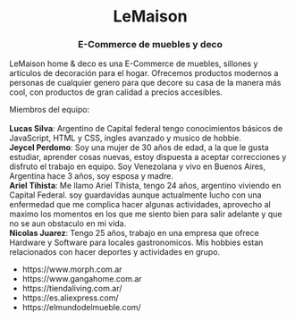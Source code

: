 <h1 align="center">LeMaison</h1>

<h3 align="center">E-Commerce de muebles y deco</h3>

<p>LeMaison home & deco es una E-Commerce de muebles, sillones y artículos de decoración para el hogar. Ofrecemos productos modernos a personas de cualquier genero para que decore su casa de la manera más cool, con productos de gran calidad a precios accesibles.</p>
<p>Miembros del equipo:<br><br>
  <b>Lucas Silva</b>: Argentino de Capital federal tengo conocimientos básicos de JavaScript, HTML y CSS, ingles avanzado y musico de hobbie.<br>
<b>Jeycel Perdomo</b>: Soy una mujer de 30 años de edad, a la que le gusta estudiar, aprender cosas nuevas, estoy dispuesta a aceptar correcciones y disfruto el trabajo en equipo. Soy Venezolana y vivo en Buenos Aires, Argentina hace 3 años, soy esposa y madre.<br>
  <b>Ariel Tihista</b>: Me llamo Ariel Tihista, tengo 24 años, argentino viviendo en Capital Federal. soy guardavidas aunque actualmente lucho con una enfermedad que me complica hacer algunas actividades, aprovecho al maximo los momentos en los que me siento bien para salir adelante y que no se aun obstaculo en mi vida.<br>
  <b>Nicolas Juarez</b>: Tengo 25 años, trabajo en una empresa que ofrece Hardware y Software para locales gastronomicos. Mis hobbies estan relacionados con hacer deportes y actividades en grupo.<br>
  
</p>


<ul>
  <li>https://www.morph.com.ar</li>
  <li>https://www.gangahome.com.ar</li>
  <li>https://tiendaliving.com.ar/</li>
  <li>https://es.aliexpress.com/</li>
  <li>https://elmundodelmueble.com/</li>
  
</ul>  
